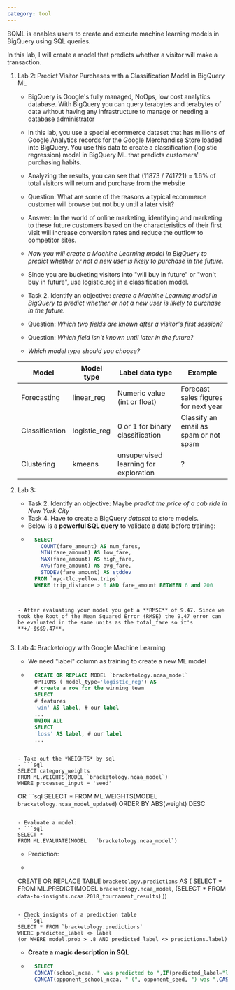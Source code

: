 ```yaml
---
category: tool
---
```


BQML is enables users to create and execute machine learning models in BigQuery using SQL queries.

In this lab, I will create a model that predicts whether a visitor will make a transaction.

1. Lab 2: Predict Visitor Purchases with a Classification Model in BigQuery ML
    - BigQuery is Google's fully managed, NoOps, low cost analytics database. With BigQuery you can query terabytes and terabytes of data without having any infrastructure to manage or needing a database administrator

    - In this lab, you use a special ecommerce dataset that has millions of Google Analytics records for the Google Merchandise Store loaded into BigQuery. You use this data to create a classification (logistic regression) model in BigQuery ML that predicts customers' purchasing habits.

    - Analyzing the results, you can see that (11873 / 741721) = 1.6% of total visitors will return and purchase from the website
    - Question: What are some of the reasons a typical ecommerce customer will browse but not buy until a later visit?
    - Answer: In the world of online marketing, identifying and marketing to these future customers based on the characteristics of their first visit will increase conversion rates and reduce the outflow to competitor sites.

    - *Now you will create a Machine Learning model in BigQuery to predict whether or not a new user is likely to purchase in the future.*

    - Since you are bucketing visitors into "will buy in future" or "won't buy in future", use logistic_reg in a classification model.

    - Task 2. Identify an objective: *create a Machine Learning model in BigQuery to predict whether or not a new user is likely to purchase in the future.*

    - Question: *Which two fields are known after a visitor's first session?*
    - Question: *Which field isn't known until later in the future?*
    
    - *Which model type should you choose?*
    
    | Model       | Model type   | Label data type  | Example |
    |-------------|--------------|------------------|---------|
    | Forecasting | linear_reg   | Numeric value (int or float)  | Forecast sales figures for next year |
    | Classification | logistic_reg | 0 or 1 for binary classification  | Classify an email as spam or not spam |
    | Clustering  | kmeans   | unsupervised learning for exploration  | ? |
    
2. Lab 3:
    - Task 2. Identify an objective: Maybe *predict the price of a cab ride in New York City*
    - Task 4. Have to create a BigQuery *dataset* to store models.
    - Below is a **powerful SQL query** to validate a data before training:
    - ```sql
        SELECT
          COUNT(fare_amount) AS num_fares,
          MIN(fare_amount) AS low_fare,
          MAX(fare_amount) AS high_fare,
          AVG(fare_amount) AS avg_fare,
          STDDEV(fare_amount) AS stddev
        FROM `nyc-tlc.yellow.trips`
        WHERE trip_distance > 0 AND fare_amount BETWEEN 6 and 200
    ```

    
    - After evaluating your model you get a **RMSE** of 9.47. Since we took the Root of the Mean Squared Error (RMSE) the 9.47 error can be evaluated in the same units as the total_fare so it's **+/-$$$9.47**.
    

3. Lab 4: Bracketology with Google Machine Learning
    - We need "label" column as training to create a new ML model
    - ```sql
        CREATE OR REPLACE MODEL `bracketology.ncaa_model`
        OPTIONS ( model_type='logistic_reg') AS
        # create a row for the winning team
        SELECT
        # features
        'win' AS label, # our label
        ...
        UNION ALL
        SELECT
        'loss' AS label, # our label
        ...
    ```

    - Take out the *WEIGHTS* by sql
    - ```sql
    SELECT category_weights
    FROM ML.WEIGHTS(MODEL `bracketology.ncaa_model`)
    WHERE processed_input = 'seed'
    ```

    OR ```sql
    SELECT *
    FROM ML.WEIGHTS(MODEL     `bracketology.ncaa_model_updated`)
    ORDER BY ABS(weight) DESC
    ```

    - Evaluate a model:
    - ```sql
    SELECT *
    FROM ML.EVALUATE(MODEL   `bracketology.ncaa_model`)
    ```

    - Prediction:
    - ```sql
    CREATE OR REPLACE TABLE `bracketology.predictions` AS (
    SELECT * FROM ML.PREDICT(MODEL `bracketology.ncaa_model`,
        (SELECT * FROM `data-to-insights.ncaa.2018_tournament_results`)
    ))
    ```

    - Check insights of a prediction table
    - ```sql
    SELECT * FROM `bracketology.predictions`
    WHERE predicted_label <> label
    (or WHERE model.prob > .8 AND predicted_label <> predictions.label)
    ```
    
    - **Create a magic description in SQL**
    - ```sql
        SELECT
        CONCAT(school_ncaa, " was predicted to ",IF(predicted_label="loss","lose","win")," ",CAST(ROUND(p.prob,2)*100 AS STRING), "% but ", IF(n.label="loss","lost","won")) AS narrative1,
        CONCAT(opponent_school_ncaa, " (", opponent_seed, ") was ",CAST(ROUND(ROUND(p.prob,2)*100,2) AS STRING),"% predicted to upset ", school_ncaa, " (", seed, ") and did!") AS narrative2,
    ```
    
